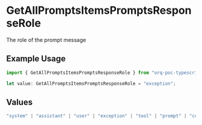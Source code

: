 # GetAllPromptsItemsPromptsResponseRole

The role of the prompt message

## Example Usage

```typescript
import { GetAllPromptsItemsPromptsResponseRole } from "orq-poc-typescript-multi-env-version/models/operations";

let value: GetAllPromptsItemsPromptsResponseRole = "exception";
```

## Values

```typescript
"system" | "assistant" | "user" | "exception" | "tool" | "prompt" | "correction" | "expected_output"
```
